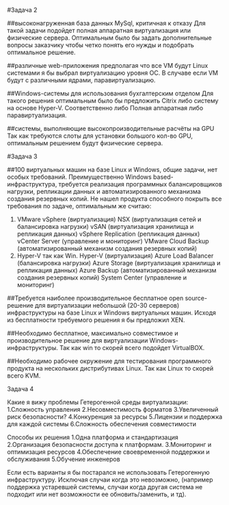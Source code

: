 #Задача 2

##высоконагруженная база данных MySql, критичная к отказу
Для такой задачи подойдет полная аппаратная виртуализация или физические сервера. Оптимальным было бы задать дополнительные вопросы заказчику чтобы четко понять его нужды и подобрать оптимальное решение.

##различные web-приложения 
предполагая что все VM будут Linux системами я бы выбрал виртуализацию уровня ОС. В случаве если VM будут с различными ядрами, паравиртуализацию.

##Windows-системы для использования бухгалтерским отделом
Для такого решения оптимальным было бы предложить Citrix либо систему на основе Hyper-V. Соответственно либо Полная аппаратная либо паравиртуализация.

##системы, выполняющие высокопроизводительные расчёты на GPU 
Так как требуются слоты для установки большого кол-во GPU, оптимальным решением будут физические сервера. 

#Задача 3

##100 виртуальных машин на базе Linux и Windows, общие задачи, нет особых требований. Преимущественно Windows based-инфраструктура, требуется реализация программных балансировщиков нагрузки, репликации данных и автоматизированного механизма создания резервных копий.
Не нашел продукта способного покрыть все требования по задаче, оптимальным же считаю:
1. VMware
vSphere (виртуализация)
NSX (виртуализация сетей и балансировка нагрузки)
vSAN (виртуализация хранилища и репликация данных)
vSphere Replication (репликация данных)
vCenter Server (управление и мониторинг)
VMware Cloud Backup (автоматизированный механизм создания резервных копий)
2. Hyper-V так как Win.
Hyper-V (виртуализация)
Azure Load Balancer (балансировка нагрузки)
Azure Storage (виртуализация хранилища и репликация данных)
Azure Backup (автоматизированный механизм создания резервных копий)
System Center (управление и мониторинг)

##Требуется наиболее производительное бесплатное open source-решение для виртуализации небольшой (20-30 серверов) инфраструктуры на базе Linux и Windows виртуальных машин.
Исходя из бесплатности требуемого решения я бы предложил XEN.

##Необходимо бесплатное, максимально совместимое и производительное решение для виртуализации Windows-инфраструктуры.
Так как win то скорей всего подойдет VirtualBOX.

##Необходимо рабочее окружение для тестирования программного продукта на нескольких дистрибутивах Linux.
Так как Linux то скорей всего KVM.

Задача 4

Какие я вижу проблемы Гетерогенной среды виртуализации:
1.Сложность управления
2.Несовместимость форматов
3.Увеличенный риск безопасности?
4.Конкуренция за ресурсы
5.Лицензии и поддержка для каждой системы
6.Сложность обеспечения совместимости

Способы их решения
1.Одна платформа и стандартизация
2.Организация безопасности доступа к платформам.
3.Мониторинг и оптимизация ресурсов
4.Обеспечение своевременной поддержки и обслуживания
5.Обучение инженеров

Если есть варианты я бы постарался не использовать Гетерогенную инфраструктуру. Исключая случаи когда это невозможно, (например поддержка устаревшей системы, случаи когда другая система не подходит или нет возможности ее обновить/заменить, и тд).

